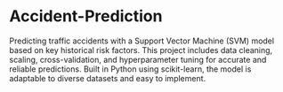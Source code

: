 # Accident-Prediction
Predicting traffic accidents with a Support Vector Machine (SVM) model based on key historical risk factors. This project includes data cleaning, scaling, cross-validation, and hyperparameter tuning for accurate and reliable predictions. Built in Python using scikit-learn, the model is adaptable to diverse datasets and easy to implement.
